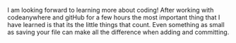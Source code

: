I am looking forward to learning more about coding!
After working with codeanywhere and gitHub for a few hours the most important thing that I have learned is that its the little things that count. Even something as small as saving your file can make all the difference when adding and committing.